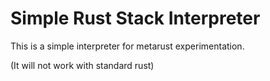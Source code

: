 # Simple Rust Stack Interpreter

This is a simple interpreter for metarust experimentation.

(It will not work with standard rust)
